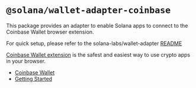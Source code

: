 # `@solana/wallet-adapter-coinbase`

This package provides an adapter to enable Solana apps to connect to the Coinbase Wallet browser extension.

For quick setup, please refer to the solana-labs/wallet-adapter [README](https://github.com/solana-labs/wallet-adapter#quick-setup-using-react-ui)

[Coinbase Wallet extension](https://chrome.google.com/webstore/detail/coinbase-wallet-extension/hnfanknocfeofbddgcijnmhnfnkdnaad?hl=en) is the safest and easiest way to use crypto apps in your browser.

-   [Coinbase Wallet](https://www.coinbase.com/wallet)
-   [Getting Started](https://www.coinbase.com/wallet/getting-started-extension)
